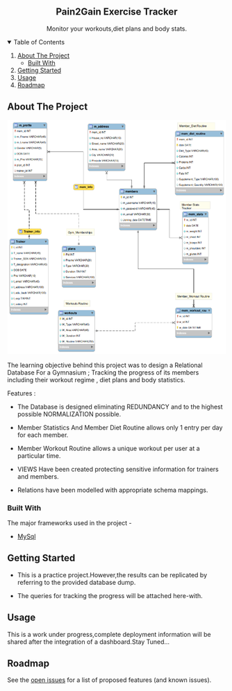 <!-- PROJECT LOGO -->
<br />
  <h2 align="center">Pain2Gain Exercise Tracker</h2>

  <p align="center">
    Monitor your workouts,diet plans and body stats.
    <br />
  </p>
</p>

<!-- TABLE OF CONTENTS -->
<details open="open">
  <summary>Table of Contents</summary>
  <ol>
    <li>
      <a href="#about-the-project">About The Project</a>
      <ul>
        <li><a href="#built-with">Built With</a></li>
      </ul>
    </li>
     <li><a href="#Getting-Started">Getting Started</a></li>
    <li><a href="#usage">Usage</a></li>
    <li><a href="#roadmap">Roadmap</a></li>
  </ol>
</details>



<!-- ABOUT THE PROJECT -->
## About The Project
<p align="center">
<img src="images/gym_db.png" alt="Logo" width="580" height="540">

The learning objective behind this project was to design a Relational Database For a Gymnasium ; Tracking the progress of its members including their workout regime , diet plans and body statistics.

Features :
* The Database is designed eliminating REDUNDANCY and to the highest possible NORMALIZATION possible.

* Member Statistics And Member Diet Routine allows only 1 entry per day for each member.

* Member Workout Routine allows a unique workout per user at a particular time.

* VIEWS Have been created protecting sensitive information for trainers and members.

* Relations have been modelled with appropriate schema mappings.

### Built With

The major frameworks used in the project -
* [MySql](https://www.mysql.com/)



<!-- GETTING STARTED -->
## Getting Started

* This is a practice project.However,the results can be replicated by referring to the provided database dump.

* The queries for tracking the progress will be attached here-with.

<!-- USAGE EXAMPLES -->
## Usage

This is a work under progress,complete deployment information will be shared after the integration of a dashboard.Stay Tuned...

<!-- ROADMAP -->
## Roadmap

See the [open issues](https://github.com/Consultingcriminal/Pain2Gain_Exercise_Tracker/issues) for a list of proposed features (and known issues).




